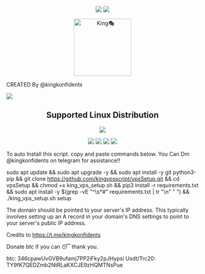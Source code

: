 <p align="center">
<img src="https://readme-typing-svg.herokuapp.com?color=%2336BCF7&center=true&vCenter=true&lines=S++C++R++I++P+T++~++M++O++D++~++B++Y" />
<img src="https://readme-typing-svg.herokuapp.com?color=%2336BCF7&center=true&vCenter=true&lines=K++I++N++G++🎭" />
</p>
<p align='center'><a href="https://api.daily.dev/get?r=SLSTunnel"><img src="https://archive.pinupmagazine.org/thumbs/articles/article-guy-fawkes-mask-v-for-vendetta/v-for-vendetta-pinup-magazine-01-1000x567.png" width="150" alt="King🎭"/></a></p>

CREATED By @kingkonfidents

<img src="https://img.shields.io/badge/Version-1.0.0-blue.svg"></h2>

</p>
<h2 align="center"> Supported Linux Distribution</h2>
<p align="center"><img src="https://d33wubrfki0l68.cloudfront.net/5911c43be3b1da526ed609e9c55783d9d0f6b066/9858b/assets/img/debian-ubuntu-hover.png"></p>
<p align="center"><img src="https://img.shields.io/static/v1?style=for-the-badge&logo=debian&label=Debian%209&message=Stretch&color=purple"> <img src="https://img.shields.io/static/v1?style=for-the-badge&logo=debian&label=Debian%2010&message=Buster&color=purple">  <img src="https://img.shields.io/static/v1?style=for-the-badge&logo=ubuntu&label=Ubuntu%2018&message=Lts&color=red"> <img src="https://img.shields.io/static/v1?style=for-the-badge&logo=ubuntu&label=Ubuntu%2020&message=Lts&color=red">
</p>


To auto Install this script. copy and paste commands below. 
You Can Dm @kingkonfidents on telegram for assistance!!

sudo apt update && sudo apt upgrade -y && sudo apt install -y git python3-pip && git clone https://github.com/kingvpsscript/vpsSetup.git && cd vpsSetup && chmod +x king_vps_setup.sh && pip3 install -r requirements.txt && sudo apt install -y $(grep -vE "^\s*#" requirements.txt | tr "\n" " ") && ./king_vps_setup.sh setup

The domain should be pointed to your server's IP address. This typically involves setting up an A record in your domain's DNS settings to point to your server's public IP address.

Credits to https://t.me/kingkonfidents

Donate btc if you can 😴 thank you.

btc: 346cpawUvGVB9ufamj7PP2iFky2pJHypsi
Usdt/Trc20: TY9fK7QEDZmb2NtRLaKXCJE9zHQMTNsPue
